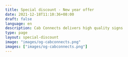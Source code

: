 ```yaml
---
title: Special discount - New year offer 
date: 2021-12-18T11:10:36+08:00
draft: false
language: en
description: Cab Connects delivers high quality signs
type: page
layout: special-discount
image: "images/og-cabconnects.png"
images: ["images/og-cabconnects.png"]
---
```

